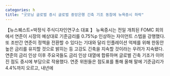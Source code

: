 ```yaml
---
categories: h
title: "굿모닝 글로벌 증시 글로벌 중앙은행 긴축 기조 동참에 뉴욕증시 하락"
---
```

【뉴스퀘스트=박정식 주식디자인연구소 대표 】 뉴욕증시는 전일 개최된 FOMC 회의에서 연준이 시장의 예상대로 기준금리를 0.75%p 인상하는 자이언트 스텝을 강행했다. 또 조만간 연준이 정책을 전환할 수 있다는 기대와 달리 인플레이션 억제를 위해 한동안 높은 금리를 유지할 것으로 밝히는 등 고강도 긴축을 지속할 것이라는 우려가 지속됐다. 연준의 금리 인상 이후 주요국들도 금리 인상 대열에 합류하며 글로벌 긴축 기조가 이어진 점도 증시에 부담으로 작용했다. 연준 위원들은 점도표를 통해 올해 말에 기준금리가 4.4%까지 오르고, 내년에